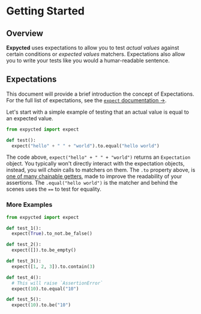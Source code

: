 # Getting Started

## Overview

**Expycted** uses expectations to allow you to test *actual values* against certain conditions or *expected values* matchers.
Expectations also allow you to write your tests like you would a humar-readable sentence.

## Expectations

This document will provide a brief introduction the concept of Expectations. For the full list of expectations, see the [`expect` documentation →](/expectations/interface/main).

Let's start with a simple example of testing that an actual value is equal to an expected value.

```python
from expycted import expect

def test():
  expect("hello" + " " + "world").to.equal("hello world")
```

The code above, `expect("hello" + " " + "world")` returns an `Expectation` object. You typically won't directly interact with the expectation objects, instead, you will *chain* calls to matchers on them. The `.to` property above, is [one of many chainable getters](/expectations/interface/chains), made to improve the readability of your assertions. The `.equal("hello world")` is the matcher and behind the scenes uses the `==` to test for equality.

### More Examples

```python
from expycted import expect

def test_1():
  expect(True).to_not.be_false()

def test_2():
  expect([]).to.be_empty()

def test_3():
  expect([1, 2, 3]).to.contain(3)

def test_4():
  # This will raise `AssertionError`
  expect(10).to.equal("10")

def test_5():
  expect(10).to.be("10")
```
